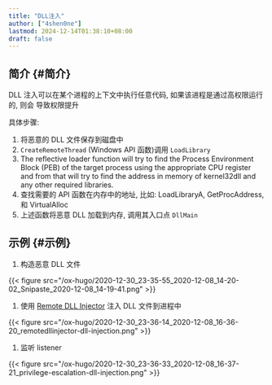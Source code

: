 ```yaml
---
title: "DLL注入"
author: ["4shen0ne"]
lastmod: 2024-12-14T01:38:10+08:00
draft: false
---
```


## 简介 {#简介}

DLL 注入可以在某个进程的上下文中执行任意代码, 如果该进程是通过高权限运行的, 则会
导致权限提升

具体步骤:

1.  将恶意的 DLL 文件保存到磁盘中
2.  `CreateRemoteThread` (Windows API 函数)调用 `LoadLibrary`
3.  The reflective loader function will try to find the Process Environment Block
    (PEB) of the target process using the appropriate CPU register and from that
    will try to find the address in memory of kernel32dll and any other required
    libraries.
4.  查找需要的 API 函数在内存中的地址, 比如: LoadLibraryA, GetProcAddress, 和
    VirtualAlloc
5.  上述函数将恶意 DLL 加载到内存, 调用其入口点 `DllMain`


## 示例 {#示例}

1.  构造恶意 DLL 文件

{{< figure src="/ox-hugo/2020-12-30_23-35-55_2020-12-08_14-20-02_Snipaste_2020-12-08_14-19-41.png" >}}

1.  使用 [Remote DLL Injector](http:securityxploded.com/remote-dll-injector.php) 注入 DLL 文件到进程中

{{< figure src="/ox-hugo/2020-12-30_23-36-14_2020-12-08_16-36-20_remotedllinjector-dll-injection.png" >}}

1.  监听 listener

{{< figure src="/ox-hugo/2020-12-30_23-36-33_2020-12-08_16-37-21_privilege-escalation-dll-injection.png" >}}
